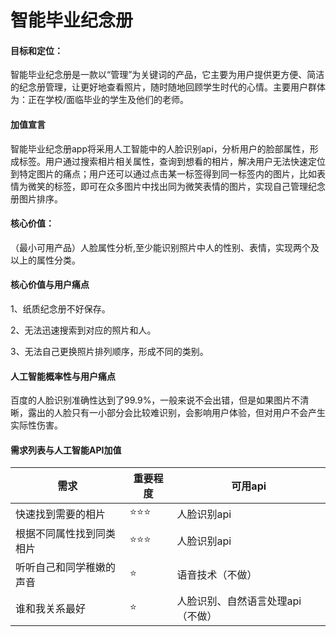 # 智能毕业纪念册

#### 目标和定位：

智能毕业纪念册是一款以“管理”为关键词的产品，它主要为用户提供更方便、简洁的纪念册管理，让更好地查看照片，随时随地回顾学生时代的心情。主要用户群体为：正在学校/面临毕业的学生及他们的老师。


#### 加值宣言

智能毕业纪念册app将采用人工智能中的人脸识别api，分析用户的脸部属性，形成标签。用户通过搜索相片相关属性，查询到想看的相片，解决用户无法快速定位到特定图片的痛点；用户还可以通过点击某一标签得到同一标签内的图片，比如表情为微笑的标签，即可在众多图片中找出同为微笑表情的图片，实现自己管理纪念册图片排序。

#### 核心价值：

（最小可用产品）人脸属性分析,至少能识别照片中人的性别、表情，实现两个及以上的属性分类。


#### 核心价值与用户痛点
 
1、纸质纪念册不好保存。

2、无法迅速搜索到对应的照片和人。

3、无法自己更换照片排列顺序，形成不同的类别。

#### 人工智能概率性与用户痛点

百度的人脸识别准确性达到了99.9%，一般来说不会出错，但是如果图片不清晰，露出的人脸只有一小部分会比较难识别，会影响用户体验，但对用户不会产生实际性伤害。

#### 需求列表与人工智能API加值

|  需求   |   重要程度  |   可用api |
| --- | --- | --- |
| 快速找到需要的相片 |⭐⭐⭐ | 人脸识别api |
| 根据不同属性找到同类相片|⭐⭐⭐ | 人脸识别api|  
| 听听自己和同学稚嫩的声音|⭐|语音技术（不做）|
| 谁和我关系最好|⭐|人脸识别、自然语言处理api（不做）|



